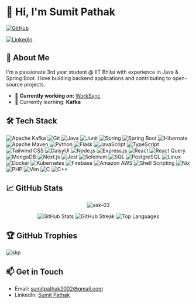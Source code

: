 # 👋 Hi, I'm Sumit Pathak

[![GitHub](https://img.shields.io/github/followers/sk-pathak?label=Follow&style=social)](https://github.com/sk-pathak)

[![LinkedIn](https://img.shields.io/badge/LinkedIn-SumitPathak-blue?style=flat&logo=linkedin)](https://linkedin.com/in/sumit-pathak-bb0a5314b/)

## 🚀 About Me

I'm a passionate 3rd year student @ IIT Bhilai with experience in Java & Spring Boot. I love building backend applications and contributing to open-source projects.

- 🔭 **Currently working on:** [WorkSync](https://github.com/sk-pathak/workSync-backend)
- 🌱 Currently learning: **Kafka**

## 🛠️ Tech Stack

![Apache Kafka](https://img.shields.io/badge/Apache%20Kafka-000?style=flat&logo=apachekafka)
![Git](https://img.shields.io/badge/git-%23F05033.svg?style=flat&logo=git&logoColor=white)
![Java](https://img.shields.io/badge/Java-ED8B00?style=flat&logo=openjdk&logoColor=white)
![Junit](https://img.shields.io/badge/-TestingLibrary-%23E33332?style=flat&logo=testing-library&logoColor=white)
![Spring](https://img.shields.io/badge/Spring-6DB33F?style=flat&logo=spring&logoColor=white)
![Spring Boot](https://img.shields.io/badge/Spring%20Boot-6DB33F?style=flat&logo=spring-boot&logoColor=white)
![Hibernate](https://img.shields.io/badge/Hibernate-59666C?style=flat&logo=Hibernate&logoColor=white)
![Apache Maven](https://img.shields.io/badge/Apache%20Maven-C71A36?style=flat&logo=Apache%20Maven&logoColor=white)
![Python](https://img.shields.io/badge/Python-3776AB?style=flat&logo=python&logoColor=white) 
![Flask](https://img.shields.io/badge/Flask-000000?style=flat&logo=flask&logoColor=white)
![JavaScript](https://img.shields.io/badge/JavaScript-F7DF1E?style=flat&logo=javascript&logoColor=black)
![TypeScript](https://img.shields.io/badge/TypeScript-007ACC?style=flat&logo=typescript&logoColor=black)
![Tailwind CSS](https://img.shields.io/badge/Tailwind_CSS-38B2AC?style=flat&logo=tailwind-css&logoColor=white)
![DaisyUI](https://img.shields.io/badge/daisyui-5A0EF8?style=flat&logo=daisyui&logoColor=white)
![Node.js](https://img.shields.io/badge/Node.js-339933?style=flat&logo=nodedotjs&logoColor=white)
![Express.js](https://img.shields.io/badge/express.js-%23404d59.svg?style=flat&logo=express&logoColor=%2361DAFB)
![React](https://img.shields.io/badge/React-20232A?style=flat&logo=react&logoColor=61DAFB)
![React Query](https://img.shields.io/badge/-React%20Query-FF4154?style=flat&logo=react%20query&logoColor=white)
![MongoDB](https://img.shields.io/badge/MongoDB-47A248?style=flat&logo=mongodb&logoColor=white)
![Next.js](https://img.shields.io/badge/Next.js-000000?style=flat&logo=nextdotjs&logoColor=white)
![Jest](https://img.shields.io/badge/-jest-%23C21325?style=flat&logo=jest&logoColor=white)
![Selenium](https://img.shields.io/badge/-selenium-%43B02A?style=flat&logo=selenium&logoColor=white)
![SQL](https://img.shields.io/badge/SQL-4479A1?style=flat&logo=postgresql&logoColor=white)
![PostgreSQL](https://img.shields.io/badge/PostgreSQL-336791?style=flat&logo=postgresql&logoColor=white)
![Linux](https://img.shields.io/badge/Linux-FCC624?style=flat&logo=linux&logoColor=black)
![Docker](https://img.shields.io/badge/Docker-2496ED?style=flat&logo=docker&logoColor=white)
![Kubernetes](https://img.shields.io/badge/Kubernetes-326CE5?style=flat&logo=kubernetes&logoColor=white)
![Firebase](https://img.shields.io/badge/firebase-%23039BE5.svg?style=flat&logo=firebase)
![Amazon AWS](https://img.shields.io/badge/Amazon_AWS-FF9900?style=flat&logo=amazonaws&logoColor=white)
![Shell Scripting](https://img.shields.io/badge/Shell_Scripting-4EAA25?style=flat&logo=gnu-bash&logoColor=white)
![Nix](https://img.shields.io/badge/NIX-5277C3.svg?style=flat&logo=NixOS&logoColor=white)
![PHP](https://img.shields.io/badge/php-%23777BB4.svg?style=flat&logo=php&logoColor=white)
![Vim](https://img.shields.io/badge/Vim-019733?style=flat&logo=vim&logoColor=white)
![C](https://img.shields.io/badge/C-A8B9CC?style=flat&logo=c&logoColor=black)
![C++](https://img.shields.io/badge/C++-00599C?style=flat&logo=c%2B%2B&logoColor=white)

## 📈 GitHub Stats
<p align="center"> <img src="https://komarev.com/ghpvc/?username=sk-pathak&label=Profile%20views&color=blue&abbreviated=true&style=flat" alt="ask-03" /> </p>

<p align="center">
  <img src="https://github-readme-stats.vercel.app/api?username=sk-pathak&show_icons=true&theme=radical" alt="GitHub Stats" />
  <img src="https://github-readme-streak-stats.herokuapp.com/?user=sk-pathak&theme=radical" alt="GitHub Streak" />
  <img src="https://github-readme-stats.vercel.app/api/top-langs/?username=sk-pathak&layout=compact&theme=radical" alt="Top Languages" />
</p>

## 🏆 GitHub Trophies
<img align="center" src="https://github-profile-trophy.vercel.app/?username=sk-pathak&theme=gitdimmed&no-frame=false&no-bg=false&margin-w=5" alt="skp" />

<!-- ## 🧑‍💻 Projects

- **[Project Name 1](https://github.com/sk-pathak/):** Brief description of what this project does.
- **[Project Name 2](https://github.com/sk-pathak/):** Brief description of what this project does.
-->

## 📫 Get in Touch

- Email: [sumitpathak2002@gmail.com](mailto:sumitpathak2002@gmail.com)
- LinkedIn: [Sumit Pathak](https://linkedin.com/in/sumit-pathak-bb0a5314b/)
